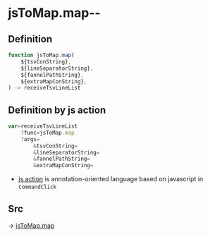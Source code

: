 # jsToMap.map--

## Definition

```js.js
function jsToMap.map(
	${tsvConString},
	${lineSeparatorString},
	${fannelPathString},
	${extraMapConString},
) -> receiveTsvLineList
```


## Definition by js action

```js.js
var=receiveTsvLineList
	?func=jsToMap.map
	?args=
		&tsvConString=
		&lineSeparatorString=
		&fannelPathString=
		&extraMapConString=
```

- [js action](#) is annotation-oriented language based on javascript in `CommandClick`

## Src

-> [jsToMap.map](https://github.com/puutaro/CommandClick/blob/master/app/src/main/java/com/puutaro/commandclick/fragment_lib/terminal_fragment/js_interface/text/JsToMap.kt#L48)



